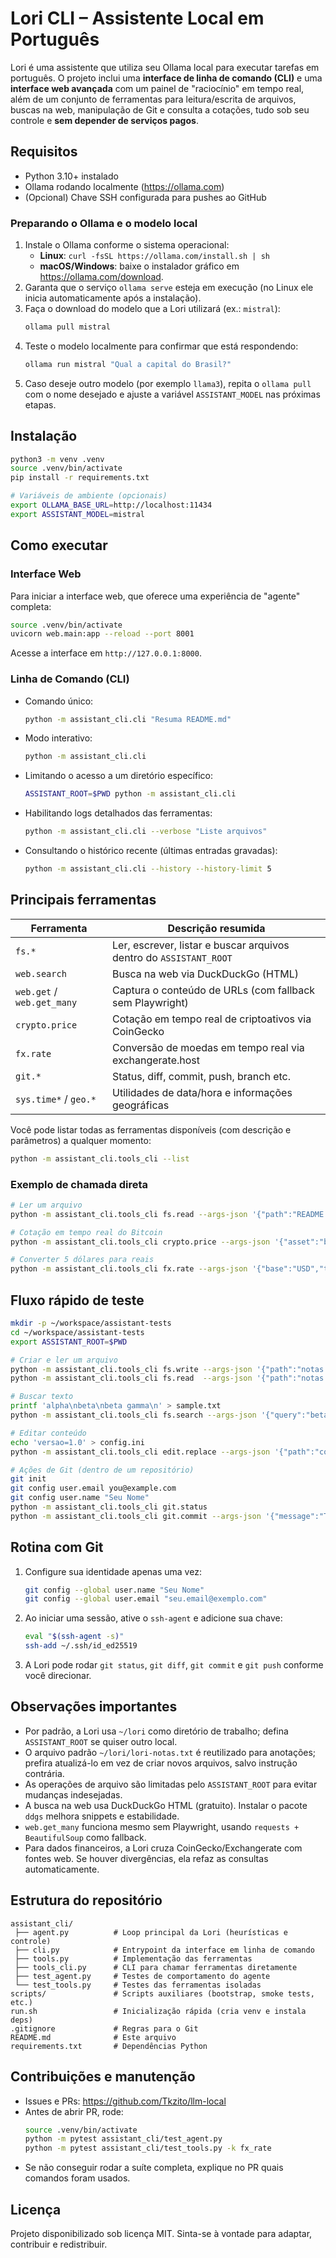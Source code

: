 Lori CLI – Assistente Local em Português
=======================================

Lori é uma assistente que utiliza seu Ollama local para executar tarefas em português. O projeto inclui uma **interface de linha de comando (CLI)** e uma **interface web avançada** com um painel de "raciocínio" em tempo real, além de um conjunto de ferramentas para leitura/escrita de arquivos, buscas na web, manipulação de Git e consulta a cotações, tudo sob seu controle e **sem depender de serviços pagos**.

## Requisitos

- Python 3.10+ instalado
- Ollama rodando localmente (https://ollama.com)
- (Opcional) Chave SSH configurada para pushes ao GitHub

### Preparando o Ollama e o modelo local

1. Instale o Ollama conforme o sistema operacional:
   - **Linux**: `curl -fsSL https://ollama.com/install.sh | sh`
   - **macOS/Windows**: baixe o instalador gráfico em <https://ollama.com/download>.
2. Garanta que o serviço `ollama serve` esteja em execução (no Linux ele inicia automaticamente após a instalação).
3. Faça o download do modelo que a Lori utilizará (ex.: `mistral`):
   ```bash
   ollama pull mistral
   ```
4. Teste o modelo localmente para confirmar que está respondendo:
   ```bash
   ollama run mistral "Qual a capital do Brasil?"
   ```
5. Caso deseje outro modelo (por exemplo `llama3`), repita o `ollama pull` com o nome desejado e ajuste a variável `ASSISTANT_MODEL` nas próximas etapas.

## Instalação

```bash
python3 -m venv .venv
source .venv/bin/activate
pip install -r requirements.txt

# Variáveis de ambiente (opcionais)
export OLLAMA_BASE_URL=http://localhost:11434
export ASSISTANT_MODEL=mistral
```

## Como executar

### Interface Web

Para iniciar a interface web, que oferece uma experiência de "agente" completa:

```bash
source .venv/bin/activate
uvicorn web.main:app --reload --port 8001
```

Acesse a interface em `http://127.0.0.1:8000`.

### Linha de Comando (CLI)

- Comando único:
  ```bash
  python -m assistant_cli.cli "Resuma README.md"
  ```
- Modo interativo:
  ```bash
  python -m assistant_cli.cli
  ```
- Limitando o acesso a um diretório específico:
  ```bash
  ASSISTANT_ROOT=$PWD python -m assistant_cli.cli
  ```
- Habilitando logs detalhados das ferramentas:
  ```bash
  python -m assistant_cli.cli --verbose "Liste arquivos"
  ```
- Consultando o histórico recente (últimas entradas gravadas):
  ```bash
  python -m assistant_cli.cli --history --history-limit 5
  ```

## Principais ferramentas

| Ferramenta             | Descrição resumida                                                |
|------------------------|-------------------------------------------------------------------|
| `fs.*`                 | Ler, escrever, listar e buscar arquivos dentro do `ASSISTANT_ROOT`|
| `web.search`           | Busca na web via DuckDuckGo (HTML)                                |
| `web.get` / `web.get_many` | Captura o conteúdo de URLs (com fallback sem Playwright)      |
| `crypto.price`         | Cotação em tempo real de criptoativos via CoinGecko              |
| `fx.rate`              | Conversão de moedas em tempo real via exchangerate.host          |
| `git.*`                | Status, diff, commit, push, branch etc.                          |
| `sys.time*` / `geo.*`  | Utilidades de data/hora e informações geográficas                 |

Você pode listar todas as ferramentas disponíveis (com descrição e parâmetros) a qualquer momento:

```bash
python -m assistant_cli.tools_cli --list
```

### Exemplo de chamada direta

```bash
# Ler um arquivo
python -m assistant_cli.tools_cli fs.read --args-json '{"path":"README.md"}'

# Cotação em tempo real do Bitcoin
python -m assistant_cli.tools_cli crypto.price --args-json '{"asset":"bitcoin","vs_currencies":["brl","usd"]}'

# Converter 5 dólares para reais
python -m assistant_cli.tools_cli fx.rate --args-json '{"base":"USD","target":"BRL","amount":5}'
```

## Fluxo rápido de teste

```bash
mkdir -p ~/workspace/assistant-tests
cd ~/workspace/assistant-tests
export ASSISTANT_ROOT=$PWD

# Criar e ler um arquivo
python -m assistant_cli.tools_cli fs.write --args-json '{"path":"notas.txt","content":"Primeira linha"}'
python -m assistant_cli.tools_cli fs.read  --args-json '{"path":"notas.txt"}'

# Buscar texto
printf 'alpha\nbeta\nbeta gamma\n' > sample.txt
python -m assistant_cli.tools_cli fs.search --args-json '{"query":"beta"}'

# Editar conteúdo
echo 'versao=1.0' > config.ini
python -m assistant_cli.tools_cli edit.replace --args-json '{"path":"config.ini","find":"1.0","replace":"2.0"}'

# Ações de Git (dentro de um repositório)
git init
git config user.email you@example.com
git config user.name "Seu Nome"
python -m assistant_cli.tools_cli git.status
python -m assistant_cli.tools_cli git.commit --args-json '{"message":"Teste","add_all":true}'
```

## Rotina com Git

1. Configure sua identidade apenas uma vez:
   ```bash
   git config --global user.name "Seu Nome"
   git config --global user.email "seu.email@exemplo.com"
   ```
2. Ao iniciar uma sessão, ative o `ssh-agent` e adicione sua chave:
   ```bash
   eval "$(ssh-agent -s)"
   ssh-add ~/.ssh/id_ed25519
   ```
3. A Lori pode rodar `git status`, `git diff`, `git commit` e `git push` conforme você direcionar.

## Observações importantes

- Por padrão, a Lori usa `~/lori` como diretório de trabalho; defina `ASSISTANT_ROOT` se quiser outro local.
- O arquivo padrão `~/lori/lori-notas.txt` é reutilizado para anotações; prefira atualizá-lo em vez de criar novos arquivos, salvo instrução contrária.
- As operações de arquivo são limitadas pelo `ASSISTANT_ROOT` para evitar mudanças indesejadas.
- A busca na web usa DuckDuckGo HTML (gratuito). Instalar o pacote `ddgs` melhora snippets e estabilidade.
- `web.get_many` funciona mesmo sem Playwright, usando `requests + BeautifulSoup` como fallback.
- Para dados financeiros, a Lori cruza CoinGecko/Exchangerate com fontes web. Se houver divergências, ela refaz as consultas automaticamente.

## Estrutura do repositório

```
assistant_cli/
 ├── agent.py          # Loop principal da Lori (heurísticas e controle)
 ├── cli.py            # Entrypoint da interface em linha de comando
 ├── tools.py          # Implementação das ferramentas
 ├── tools_cli.py      # CLI para chamar ferramentas diretamente
 ├── test_agent.py     # Testes de comportamento do agente
 └── test_tools.py     # Testes das ferramentas isoladas
scripts/               # Scripts auxiliares (bootstrap, smoke tests, etc.)
run.sh                 # Inicialização rápida (cria venv e instala deps)
.gitignore             # Regras para o Git
README.md              # Este arquivo
requirements.txt       # Dependências Python
```

## Contribuições e manutenção

- Issues e PRs: <https://github.com/Tkzito/llm-local>
- Antes de abrir PR, rode:
  ```bash
  source .venv/bin/activate
  python -m pytest assistant_cli/test_agent.py
  python -m pytest assistant_cli/test_tools.py -k fx_rate
  ```
- Se não conseguir rodar a suíte completa, explique no PR quais comandos foram usados.

## Licença

Projeto disponibilizado sob licença MIT. Sinta-se à vontade para adaptar, contribuir e redistribuir.
